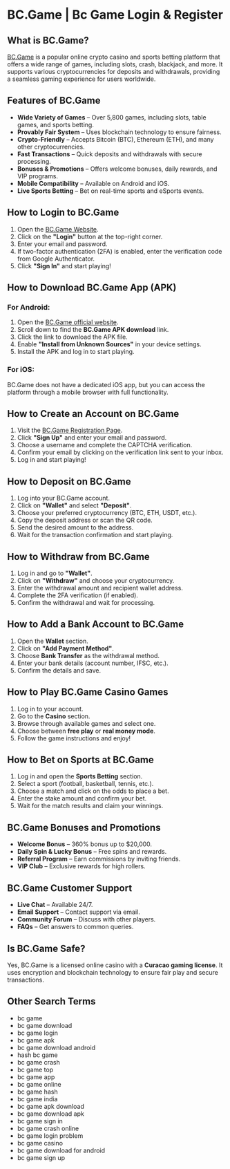 # BC.Game | Bc Game Login & Register

## What is BC.Game?
[BC.Game](https://bcgame.one/) is a popular online crypto casino and sports betting platform that offers a wide range of games, including slots, crash, blackjack, and more. It supports various cryptocurrencies for deposits and withdrawals, providing a seamless gaming experience for users worldwide.

## Features of BC.Game
- **Wide Variety of Games** – Over 5,800 games, including slots, table games, and sports betting.
- **Provably Fair System** – Uses blockchain technology to ensure fairness.
- **Crypto-Friendly** – Accepts Bitcoin (BTC), Ethereum (ETH), and many other cryptocurrencies.
- **Fast Transactions** – Quick deposits and withdrawals with secure processing.
- **Bonuses & Promotions** – Offers welcome bonuses, daily rewards, and VIP programs.
- **Mobile Compatibility** – Available on Android and iOS.
- **Live Sports Betting** – Bet on real-time sports and eSports events.

## How to Login to BC.Game
1. Open the [BC.Game Website](https://bcgame.one/).
2. Click on the **"Login"** button at the top-right corner.
3. Enter your email and password.
4. If two-factor authentication (2FA) is enabled, enter the verification code from Google Authenticator.
5. Click **"Sign In"** and start playing!

## How to Download BC.Game App (APK)
### For Android:
1. Open the [BC.Game official website](https://bcgame.one/).
2. Scroll down to find the **BC.Game APK download** link.
3. Click the link to download the APK file.
4. Enable **"Install from Unknown Sources"** in your device settings.
5. Install the APK and log in to start playing.

### For iOS:
BC.Game does not have a dedicated iOS app, but you can access the platform through a mobile browser with full functionality.

## How to Create an Account on BC.Game
1. Visit the [BC.Game Registration Page](https://bcgame.one/).
2. Click **"Sign Up"** and enter your email and password.
3. Choose a username and complete the CAPTCHA verification.
4. Confirm your email by clicking on the verification link sent to your inbox.
5. Log in and start playing!

## How to Deposit on BC.Game
1. Log into your BC.Game account.
2. Click on **"Wallet"** and select **"Deposit"**.
3. Choose your preferred cryptocurrency (BTC, ETH, USDT, etc.).
4. Copy the deposit address or scan the QR code.
5. Send the desired amount to the address.
6. Wait for the transaction confirmation and start playing.

## How to Withdraw from BC.Game
1. Log in and go to **"Wallet"**.
2. Click on **"Withdraw"** and choose your cryptocurrency.
3. Enter the withdrawal amount and recipient wallet address.
4. Complete the 2FA verification (if enabled).
5. Confirm the withdrawal and wait for processing.

## How to Add a Bank Account to BC.Game
1. Open the **Wallet** section.
2. Click on **"Add Payment Method"**.
3. Choose **Bank Transfer** as the withdrawal method.
4. Enter your bank details (account number, IFSC, etc.).
5. Confirm the details and save.

## How to Play BC.Game Casino Games
1. Log in to your account.
2. Go to the **Casino** section.
3. Browse through available games and select one.
4. Choose between **free play** or **real money mode**.
5. Follow the game instructions and enjoy!

## How to Bet on Sports at BC.Game
1. Log in and open the **Sports Betting** section.
2. Select a sport (football, basketball, tennis, etc.).
3. Choose a match and click on the odds to place a bet.
4. Enter the stake amount and confirm your bet.
5. Wait for the match results and claim your winnings.

## BC.Game Bonuses and Promotions
- **Welcome Bonus** – 360% bonus up to $20,000.
- **Daily Spin & Lucky Bonus** – Free spins and rewards.
- **Referral Program** – Earn commissions by inviting friends.
- **VIP Club** – Exclusive rewards for high rollers.

## BC.Game Customer Support
- **Live Chat** – Available 24/7.
- **Email Support** – Contact support via email.
- **Community Forum** – Discuss with other players.
- **FAQs** – Get answers to common queries.

## Is BC.Game Safe?
Yes, BC.Game is a licensed online casino with a **Curacao gaming license**. It uses encryption and blockchain technology to ensure fair play and secure transactions.

## Other Search Terms
- bc game
- bc game download
- bc game login
- bc game apk
- bc game download android
- hash bc game
- bc game crash
- bc game top
- bc game app
- bc game online
- bc game hash
- bc game india
- bc game apk download
- bc game download apk
- bc game sign in
- bc game crash online
- bc game login problem
- bc game casino
- bc game download for android
- bc game sign up
